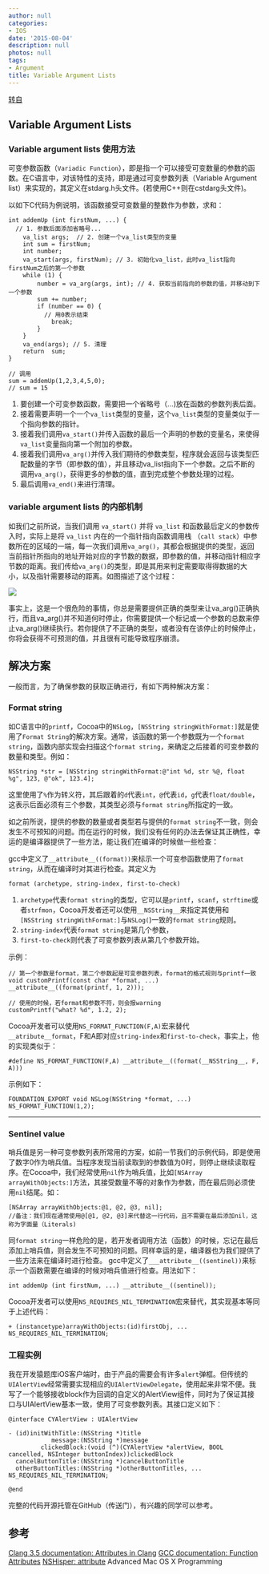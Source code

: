 ```yaml
---
author: null
categories:
- IOS
date: '2015-08-04'
description: null
photos: null
tags:
- Argument
title: Variable Argument Lists
---
```


[转自](http://gracelancy.com/blog/2014/05/05/variable-argument-lists/)

## Variable Argument Lists

### Variable argument lists 使用方法
可变参数函数（`Variadic Function`），即是指一个可以接受可变数量的参数的函数。在C语言中，对该特性的支持，即是通过可变参数列表（Variable Argument list）来实现的，其定义在stdarg.h头文件。(若使用C++则在cstdarg头文件)。

以如下C代码为例说明，该函数接受可变数量的整数作为参数，求和：
```
int addemUp (int firstNum, ...) {
  // 1. 参数后面添加省略号...
    va_list args;  // 2. 创建一个va_list类型的变量
    int sum = firstNum;
    int number;
    va_start(args, firstNum); // 3. 初始化va_list，此时va_list指向firstNum之后的第一个参数
    while (1) {
        number = va_arg(args, int); // 4. 获取当前指向的参数的值，并移动到下一个参数
        sum += number;
        if (number == 0) {
          // 用0表示结束
            break;
        }
    }
    va_end(args); // 5. 清理
    return  sum;
}

// 调用
sum = addemUp(1,2,3,4,5,0);
// sum = 15
```


1. 要创建一个可变参数函数，需要把一个省略号（…)放在函数的参数列表后面。
2. 接着需要声明一个一个`va_list`类型的变量，这个`va_list`类型的变量类似于一个指向参数的指针。
3. 接着我们调用`va_start()`并传入函数的最后一个声明的参数的变量名，来使得`va_list`变量指向第一个附加的参数。
4. 接着我们调用`va_arg()`并传入我们期待的参数类型，程序就会返回与该类型匹配数量的字节（即参数的值），并且移动va_list指向下一个参数。之后不断的调用`va_arg()`，获得更多的参数的值，直到完成整个参数处理的过程。
5. 最后调用`va_end()`来进行清理。

### variable argument lists 的内部机制
如我们之前所说，当我们调用 `va_start()` 并将 `va_list` 和函数最后定义的参数传入时，实际上是将 `va_list` 内在的一个指针指向函数调用栈 （`call stack`）中参数所在的区域的一端，每一次我们调用`va_arg()`，其都会根据提供的类型，返回当前指针所指向的地址开始对应的字节数的数据，即参数的值，并移动指针相应字节数的距离。我们传给`va_arg()`的类型，即是其用来判定需要取得得数据的大小，以及指针需要移动的距离。如图描述了这个过程：

![](http://gracelancy.com/assets/post/val0.png)

事实上，这是一个很危险的事情，你总是需要提供正确的类型来让va_arg()正确执行，而且va_arg()并不知道何时停止，你需要提供一个标记或一个参数的总数来停止va_arg()继续执行。若你提供了不正确的类型，或者没有在该停止的时候停止，你将会获得不可预测的值，并且很有可能导致程序崩溃。

<!--more-->

## 解决方案

一般而言，为了确保参数的获取正确进行，有如下两种解决方案：

### Format string
如C语言中的`printf`，Cocoa中的`NSLog`，`[NSString stringWithFormat:]`就是使用了`Format String`的解决方案。通常，该函数的第一个参数既为一个`format string`，函数内部实现会扫描这个`format string`，来确定之后接着的可变参数的数量和类型。例如：

```
NSString *str = [NSString stringWithFormat:@"int %d, str %@, float %g", 123, @"ok", 123.4];
```

这里使用了`%`作为转义符，其后跟着的`d`代表`int`，`@`代表`id`，`g`代表`float/double`，这表示后面必须有三个参数，其类型必须与`format string`所指定的一致。

如之前所说，提供的参数的数量或者类型若与提供的`format string`不一致，则会发生不可预知的问题。而在运行的时候，我们没有任何的办法去保证其正确性，幸运的是编译器提供了一些方法，能让我们在编译的时候做一些检查：

gcc中定义了`__attribute__((format))`来标示一个可变参函数使用了`format string`，从而在编译时对其进行检查。其定义为
```
format (archetype, string-index, first-to-check)
```

1. `archetype`代表`format string`的类型，它可以是`printf`，`scanf`，`strftime`或者`strfmon`，Cocoa开发者还可以使用`__NSString__`来指定其使用和`[NSString stringWithFormat:]`与`NSLog(`)一致的`format string`规则。
2. `string-index`代表`format string`是第几个参数，
3. `first-to-check`则代表了可变参数列表从第几个参数开始。

示例：
```
// 第一个参数是format，第二个参数起是可变参数列表，format的格式规则与printf一致
void customPrintf(const char *format, ...) __attribute__((format(printf, 1, 2)));

// 使用的时候，若format和参数不符，则会报warning
customPrintf("what? %d", 1.2, 2);
```

Cocoa开发者可以使用`NS_FORMAT_FUNCTION(F,A)`宏来替代`__atribute__format`，F和A即对应`string-index`和`first-to-check`，事实上，他的实现类似于：

```
#define NS_FORMAT_FUNCTION(F,A) __attribute__((format(__NSString__, F, A)))
```

示例如下：
```
FOUNDATION_EXPORT void NSLog(NSString *format, ...) NS_FORMAT_FUNCTION(1,2);
```

---

### Sentinel value
哨兵值是另一种可变参数列表所常用的方案，如前一节我们的示例代码，即是使用了数字0作为哨兵值。当程序发现当前读取到的参数值为0时，则停止继续读取程序。在Cocoa中，我们经常使用`nil`作为哨兵值，比如`[NSArray arrayWithObjects:]`方法，其接受数量不等的对象作为参数，而在最后则必须使用`nil`结尾。如：

```
[NSArray arrayWithObjects:@1, @2, @3, nil];
//备注：我们现在通常使用@[@1, @2, @3]来代替这一行代码，且不需要在最后添加nil，这称为字面量（Literals)
```

同`format string`一样危险的是，若开发者调用方法（函数）的时候，忘记在最后添加上哨兵值，则会发生不可预知的问题。同样幸运的是，编译器也为我们提供了一些方法来在编译时进行检查。
gcc中定义了`___attribute__((sentinel))`来标示一个函数需要在编译的时候对哨兵值进行检查。用法如下：

```
int addemUp (int firstNum, ...) __attribute__((sentinel));
```

Cocoa开发者可以使用`NS_REQUIRES_NIL_TERMINATION`宏来替代，其实现基本等同于上述代码：
```
+ (instancetype)arrayWithObjects:(id)firstObj, ... NS_REQUIRES_NIL_TERMINATION;
```


### 工程实例
我在开发猿题库iOS客户端时，由于产品的需要会有许多`alert`弹框。但传统的`UIAlertView`经常需要实现相应的`UIAlertViewDelegate`，使用起来非常不便。我写了一个能够接收block作为回调的自定义的AlertView组件，同时为了保证其接口与UIAlertView基本一致，使用了可变参数列表。其接口定义如下：
```
@interface CYAlertView : UIAlertView

- (id)initWithTitle:(NSString *)title
            message:(NSString *)message
         clickedBlock:(void (^)(CYAlertView *alertView, BOOL cancelled, NSInteger buttonIndex))clickedBlock
  cancelButtonTitle:(NSString *)cancelButtonTitle
  otherButtonTitles:(NSString *)otherButtonTitles, ... NS_REQUIRES_NIL_TERMINATION;

@end
```

完整的代码开源托管在GitHub（传送门），有兴趣的同学可以参考。


## 参考
[Clang 3.5 documentation: Attributes in Clang](http://clang.llvm.org/docs/AttributeReference.html#format-gnu-format)
[GCC documentation: Function Attributes](http://gcc.gnu.org/onlinedocs/gcc/Function-Attributes.html)
[NSHisper: attribute](http://nshipster.com/__attribute__/)
Advanced Mac OS X Programming
